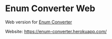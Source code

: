 # Enum Converter Web

Web version for [Enum Converter](https://github.com/nitzano/enum-converter)

Website: https://enum-converter.herokuapp.com/
